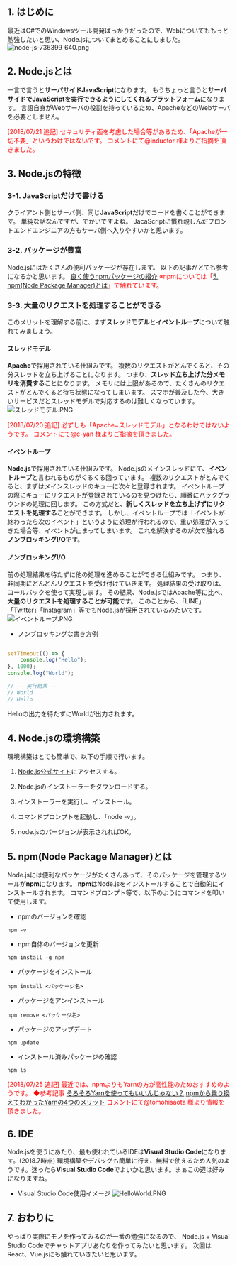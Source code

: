 ## 1. はじめに

最近はC#でのWindowsツール開発ばっかりだったので、Webについてももっと勉強したいと思い、Node.jsについてまとめることにしました。
![node-js-736399_640.png](https://qiita-image-store.s3.amazonaws.com/0/247638/8a27d0f0-2858-ccea-f3e0-965e759e946e.png)

## 2. Node.jsとは

一言で言うと**サーバサイドJavaScript**になります。
もうちょっと言うと**サーバサイドでJavaScriptを実行できるようにしてくれるプラットフォーム**になります。
言語自身がWebサーバの役割を持っているため、ApacheなどのWebサーバを必要としません。

<font color="red">[2018/07/21 追記]
セキュリティ面を考慮した場合等があるため、「Apacheが一切不要」というわけではないです。
コメントにて@inductor 様よりご指摘を頂きました。</font>

## 3. Node.jsの特徴

### 3-1. JavaScriptだけで書ける

クライアント側とサーバ側、同じ**JavaScript**だけでコードを書くことができます。
単純な話なんですが、でかいですよね。
JacaScriptに慣れ親しんだフロントエンドエンジニアの方もサーバ側へ入りやすいかと思います。

### 3-2. パッケージが豊富

Node.jsにはたくさんの便利パッケージが存在します。
以下の記事がとても参考になるかと思います。
[良く使うnpmパッケージの紹介](https://qiita.com/kjirou/items/f8b8f0950b15480485bb)
<font color="red">※npmについては「[5. npm(Node Package Manager)とは](https://qiita.com/i-tanaka730/items/79e8e2c3ceb2bde51436#5-npmnode-package-manager%E3%81%A8%E3%81%AF)」で触れています。</font>

### 3-3. 大量のリクエストを処理することができる

このメリットを理解する前に、まず**スレッドモデル**と**イベントループ**について触れてみましょう。

#### スレッドモデル
**Apache**で採用されている仕組みです。
複数のリクエストがとんでくると、その分スレッドを立ち上げることになります。
つまり、**スレッド立ち上げた分メモリを消費する**ことになります。
メモリには上限があるので、たくさんのリクエストがとんでくると待ち状態になってしまいます。
スマホが普及した今、大きいサービスだとスレッドモデルで対応するのは難しくなっています。
![スレッドモデル.PNG](https://qiita-image-store.s3.amazonaws.com/0/247638/772e5340-ad48-773f-b7eb-c8ff119b5351.png)

<font color="red">[2018/07/20 追記]
必ずしも「Apache=スレッドモデル」となるわけではないようです。
コメントにて@c-yan 様よりご指摘を頂きました。</font>

#### イベントループ
**Node.js**で採用されている仕組みです。
Node.jsのメインスレッドにて、**イベントループ**と言われるものがくるくる回っています。
複数のリクエストがとんでくると、まずはメインスレッドのキューに次々と登録されます。
イベントループの際にキューにリクエストが登録されているのを見つけたら、順番にバックグラウンドの処理に回します。
この方式だと、**新しくスレッドを立ち上げずにリクエストを処理する**ことができます。
しかし、イベントループでは「イベントが終わったら次のイベント」というように処理が行われるので、重い処理が入ってきた場合等、イベントが止まってしまいます。
これを解決するのが次で触れる**ノンブロッキングI/O**です。

#### ノンブロッキングI/O
前の処理結果を待たずに他の処理を進めることができる仕組みです。
つまり、非同期にどんどんリクエストを受け付けていきます。
処理結果の受け取りは、コールバックを使って実現します。
その結果、Node.jsではApache等に比べ、**大量のリクエストを処理することが可能**です。
このことから、「LINE」「Twitter」「Instagram」等でもNode.jsが採用されているみたいです。
![イベントループ.PNG](https://qiita-image-store.s3.amazonaws.com/0/247638/713fb85e-01dc-8b02-ebf3-af5574da4511.png)

- ノンブロッキングな書き方例

```javascript

setTimeout(() => {
    console.log("Hello");
}, 1000);
console.log("World");

// -- 実行結果 --
// World
// Hello
```
Helloの出力を待たずにWorldが出力されます。

## 4. Node.jsの環境構築

環境構築はとても簡単で、以下の手順で行います。

1. [Node.js公式サイト](https://nodejs.org/ja/)にアクセスする。

2. Node.jsのインストーラーをダウンロードする。

3. インストーラーを実行し、インストール。

4. コマンドプロンプトを起動し、「node -v」。

5. node.jsのバージョンが表示されればOK。


## 5. npm(Node Package Manager)とは

Node.jsには便利なパッケージがたくさんあって、そのパッケージを管理するツールが**npm**になります。
**npm**はNode.jsをインストールすることで自動的にインストールされます。
コマンドプロンプト等で、以下のようにコマンドを叩いて使用します。

- npmのバージョンを確認

```
npm -v
```

- npm自体のバージョンを更新

```
npm install -g npm
```

- パッケージをインストール

```
npm install <パッケージ名>
```

- パッケージをアンインストール

```
npm remove <パッケージ名>
```

- パッケージのアップデート

```
npm update
```

- インストール済みパッケージの確認

```
npm ls
```


<font color="red">[2018/07/25 追記]
最近では、npmよりもYarnの方が高性能のためおすすめのようです。
◆参考記事</font>
[そろそろYarnを使ってもいいんじゃない？](https://aloerina01.github.io/blog/2017-02-13-1)
[npmから乗り換えてわかったYarnの4つのメリット](https://qiita.com/tonkotsuboy_com/items/0242928ab32794d11f76)
<font color="red">コメントにて@tomohisaota 様より情報を頂きました。</font>

## 6. IDE

Node.jsを使うにあたり、最も使われているIDEは**Visual Studio Code**になります。(2018.7時点)
環境構築やデバッグも簡単に行え、無料で使えるため人気のようです。迷ったら**Visual Studio Code**でよいかと思います。まぁこの辺は好みになりますね。

- Visual Studio Code使用イメージ
![HelloWorld.PNG](https://qiita-image-store.s3.amazonaws.com/0/247638/86fa3b58-fc7a-b302-67b1-4a48437a739d.png)


## 7. おわりに

やっぱり実際にモノを作ってみるのが一番の勉強になるので、
Node.js + Visual Studio Codeでチャットアプリあたりを作ってみたいと思います。
次回はReact、Vue.jsにも触れていきたいと思います。
